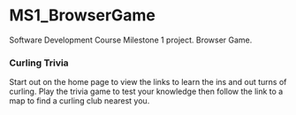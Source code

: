 # MS1_BrowserGame
Software Development Course Milestone 1 project. Browser Game.

### Curling Trivia
Start out on the home page to view the links to learn the ins and out turns of curling. Play the trivia game to test your knowledge then follow the link to a map to find a curling club nearest you. 


